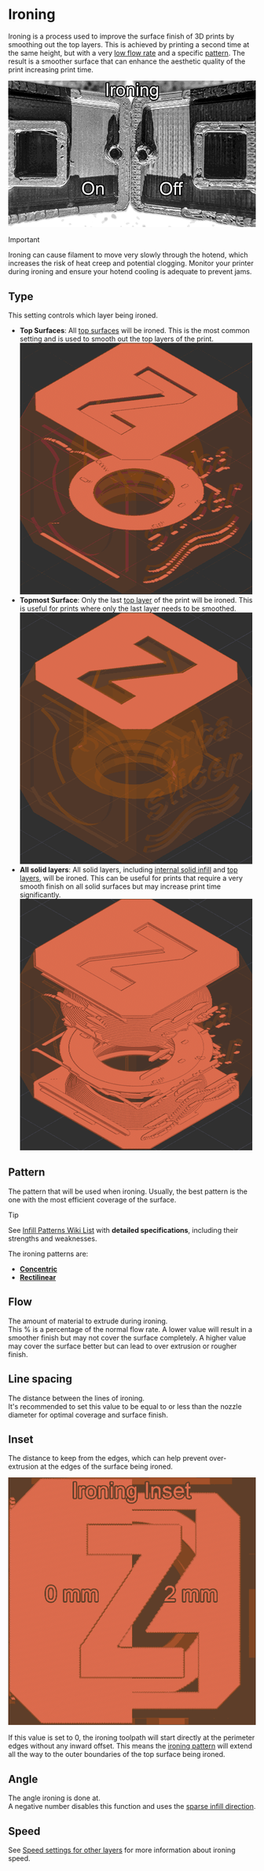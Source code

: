 # Ironing

Ironing is a process used to improve the surface finish of 3D prints by smoothing out the top layers. This is achieved by printing a second time at the same height, but with a very [low flow rate](#flow) and a specific [pattern](#pattern). The result is a smoother surface that can enhance the aesthetic quality of the print increasing print time.

![ironing](https://github.com/SoftFever/OrcaSlicer/blob/main/doc/images/ironing/ironing.png?raw=true)

> [!IMPORTANT]
> Ironing can cause filament to move very slowly through the hotend, which increases the risk of heat creep and potential clogging. Monitor your printer during ironing and ensure your hotend cooling is adequate to prevent jams.

## Type

This setting controls which layer being ironed.

- **Top Surfaces**: All [top surfaces](strength_settings_top_bottom_shells) will be ironed. This is the most common setting and is used to smooth out the top layers of the print.  
  ![ironing-top-surfaces](https://github.com/SoftFever/OrcaSlicer/blob/main/doc/images/ironing/ironing-top-surfaces.png?raw=true)
- **Topmost Surface**: Only the last [top layer](strength_settings_top_bottom_shells) of the print will be ironed. This is useful for prints where only the last layer needs to be smoothed.  
  ![ironing-topmost-surface](https://github.com/SoftFever/OrcaSlicer/blob/main/doc/images/ironing/ironing-topmost-surface.png?raw=true)
- **All solid layers**: All solid layers, including [internal solid infill](strength_settings_infill#internal-solid-infill) and [top layers](strength_settings_top_bottom_shells), will be ironed. This can be useful for prints that require a very smooth finish on all solid surfaces but may increase print time significantly.  
    ![ironing-all-solid-layers](https://github.com/SoftFever/OrcaSlicer/blob/main/doc/images/ironing/ironing-all-solid-layers.png?raw=true)

## Pattern

The pattern that will be used when ironing. Usually, the best pattern is the one with the most efficient coverage of the surface.  

> [!TIP]
> See [Infill Patterns Wiki List](strength_settings_patterns) with **detailed specifications**, including their strengths and weaknesses.

 The ironing patterns are:

- **[Concentric](strength_settings_patterns#concentric)**
- **[Rectilinear](strength_settings_patterns#rectilinear)**

## Flow

The amount of material to extrude during ironing.  
This % is a percentage of the normal flow rate. A lower value will result in a smoother finish but may not cover the surface completely. A higher value may cover the surface better but can lead to over extrusion or rougher finish.

## Line spacing

The distance between the lines of ironing.  
It's recommended to set this value to be equal to or less than the nozzle diameter for optimal coverage and surface finish.

## Inset

The distance to keep from the edges, which can help prevent over-extrusion at the edges of the surface being ironed.

![ironing-inset](https://github.com/SoftFever/OrcaSlicer/blob/main/doc/images/ironing/ironing-inset.png?raw=true)

If this value is set to 0, the ironing toolpath will start directly at the perimeter edges without any inward offset. This means the [ironing pattern](#pattern) will extend all the way to the outer boundaries of the top surface being ironed.

## Angle

The angle ironing is done at.  
A negative number disables this function and uses the [sparse infill direction](strength_settings_infill#direction).

## Speed

See [Speed settings for other layers](speed_settings_other_layers_speed#ironing-speed) for more information about ironing speed.
